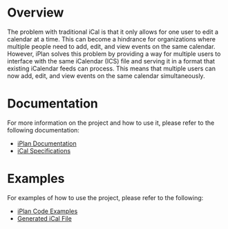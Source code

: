 Overview
========

The problem with traditional iCal is that it only allows for one user to edit a calendar at a time. This can become a hindrance for organizations where multiple people need to add, edit, and view events on the same calendar. However, iPlan solves this problem by providing a way for multiple users to interface with the same iCalendar (ICS) file and serving it in a format that existing iCalendar feeds can process. This means that multiple users can now add, edit, and view events on the same calendar simultaneously.

Documentation
=============

For more information on the project and how to use it, please refer to the following documentation:

*   [iPlan Documentation](docs/API/iPlanDocs.md)
*   [iCal Specifications](https://www.ietf.org/rfc/rfc2445.txt)

Examples
========

For examples of how to use the project, please refer to the following:

*   [iPlan Code Examples](docs/API/examples.md)
*   [Generated iCal File](docs/API/example.ics)